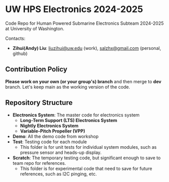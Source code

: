 # UW HPS Electronics 2024-2025
Code Repo for Human Powered Submarine Electronics Subteam 2024-2025 at University of Washington. 

Contacts:
- **Zihui(Andy) Liu**: <liuzihui@uw.edu> (work), <salzhx@gmail.com> (personal, github)

## Contribution Policy

**Please work on your own (or your group's) branch** and then merge to **dev** branch. Let's keep main as the working version of the code. 

## Repository Structure

- **Electronics System**: The master code for electronics system
  - **Long-Term Support (LTS) Electronics System**
  - **Nightly Electronics System**
  - **Variable-Pitch Propeller (VPP)**
- **Demo**: All the demo code from workshop
- **Test**: Testing code for each module
  - This folder is for unit tests for individual system modules, such as pressure sensor and heads-up display. 
- **Scratch**: The temporary testing code, but significant enough to save to team repo for references.
  - This folder is for experimental code that need to save for future references, such as I2C pinging, etc.